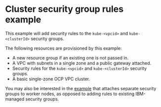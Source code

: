 # Cluster security group rules example

This example will add security rules to the `kube-<vpcid>` and `kube-<clusterId>` security groups.

The following resources are provisioned by this example:

- A new resource group if an existing one is not passed in.
- A VPC with subnets in a single zone and a public gateway attached.
- Security rules for the `kube-<vpcid>` and `kube-<clusterId>` security groups.
- A basic single-zone OCP VPC cluster.

You may also be interested in the [example](../custom_sg) that attaches separate security groups to worker nodes, as opposed to adding rules to existing IBM-managed security groups.
